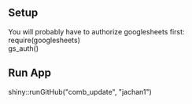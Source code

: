 ## Setup
You will probably have to authorize googlesheets first:       
require(googlesheets)             
gs_auth()

## Run App
shiny::runGitHub("comb_update", "jachan1") 

